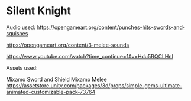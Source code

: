 # Silent Knight

Audio used:
https://opengameart.org/content/punches-hits-swords-and-squishes

https://opengameart.org/content/3-melee-sounds

https://www.youtube.com/watch?time_continue=1&v=Hdu5RQCLHnI

Assets used:

Mixamo Sword and Shield
Mixamo Melee
https://assetstore.unity.com/packages/3d/props/simple-gems-ultimate-animated-customizable-pack-73764
